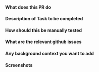 #### What does this PR do

#### Description of Task to be completed

#### How should this be manually tested

#### What are the relevant github issues

#### Any background context you want to add

#### Screenshots
